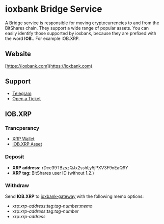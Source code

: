 # ioxbank Bridge Service

A Bridge service is responsible for moving cryptocurrencies to and from the BitShares chain. They support a wide range of popular assets. You can easily identify those supported by ioxbank, because they are prefixed with the word **IOB.**. For example IOB.XRP.

## Website
[https://ioxbank.com](https://ioxbank.com)

## Support
- [Telegram](https://t.me/ioxbank)
- [Open a Ticket](https://support.ioxbank.com)

## IOB.XRP

### Trancperancy
- [XRP Wallet](https://bithomp.com/explorer/rDce39TBzszQJx2sshLy5jPXV3F9nEaQ9Y)
- [IOB.XRP Asset](/asset/IOB.XRP)

### Deposit
- **XRP address:** rDce39TBzszQJx2sshLy5jPXV3F9nEaQ9Y
- **XRP tag:** BitShares user ID (without 1.2.)

### Withdraw
Send **IOB.XRP** to [ioxbank-gateway](/account/ioxbank-gateway) with the following memo options:
- xrp:*xrp-address*:tag:*tag-number*:*memo*
- xrp:*xrp-address*:tag:*tag-number*
- xrp:*xrp-address*
